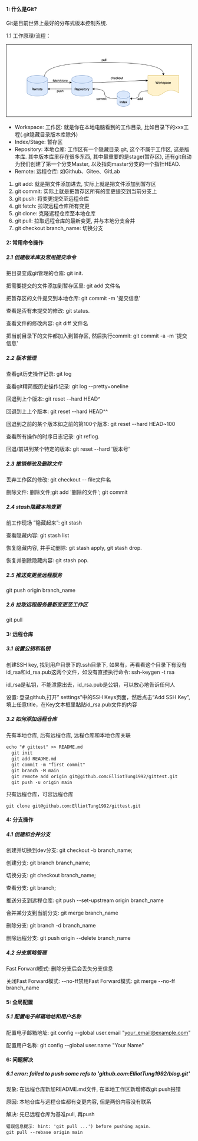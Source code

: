 #### 1: 什么是Git?

Git是目前世界上最好的分布式版本控制系统.

1.1 工作原理/流程：

![gitFlowChart](https://raw.githubusercontent.com/LittleElliotTung1992/pic_bed/main/root/gitFlowChart.png)

- Workspace: 工作区: 就是你在本地电脑看到的工作目录, 比如目录下的xxx工程(.git隐藏目录版本库除外)
- Index/Stage: 暂存区
- Repository: 本地仓库: 工作区有一个隐藏目录.git, 这个不属于工作区, 这是版本库. 其中版本库里存在很多东西, 其中最重要的是stage(暂存区), 还有git自动为我们创建了第一个分支Master, 以及指向master分支的一个指针HEAD.
- Remote: 远程仓库: 如Github、Gitee、GitLab



1. git add: 就是把文件添加进去, 实际上就是把文件添加到暂存区
2. git commit: 实际上就是把暂存区所有的变更提交到当前分支上
3. git push: 将变更提交至远程仓库
4. git fetch: 拉取远程仓库所有变更
5. git clone: 克隆远程仓库至本地仓库
6. git pull: 拉取远程仓库的最新变更, 并与本地分支合并
7. git checkout branch_name: 切换分支 



#### 2: 常用命令操作

##### 2.1 创建版本库及常用提交命令

把目录变成git管理的仓库: git init.

把需要提交的文件添加到暂存区里: git add 文件名

把暂存区的文件提交到本地仓库: git commit -m '提交信息'

查看是否有未提交的修改: git status.

查看文件的修改内容: git diff 文件名

把当前目录下的文件都加入到暂存区, 然后执行commit: git commit -a -m '提交信息'

##### 2.2 版本管理

查看git历史操作记录: git log

查看git精简版历史操作记录: git log --pretty=oneline

回退到上个版本: git reset --hard HEAD^

回退到上上个版本: git reset --hard HEAD^^

回退到之前的某个版本如之前的第100个版本: git reset --hard HEAD~100

查看所有操作的时序日志记录: git reflog.

回退/前进到某个特定的版本: git reset --hard '版本号'

##### 2.3 撤销修改及删除文件

丢弃工作区的修改: git checkout -- file文件名

删除文件: 删除文件;git add '删除的文件'; git commit

##### 2.4 stash隐藏本地变更

前工作现场 ”隐藏起来”: git stash

查看隐藏内容: git stash list

恢复隐藏内容, 并手动删除: git stash apply, git stash drop.

恢复并删除隐藏内容: git stash pop.

##### 2.5 推送变更至远程服务

git push origin branch_name

##### 2.6 拉取远程服务最新变更至工作区

git pull



#### 3: 远程仓库

##### 3.1 设置公钥和私钥

创建SSH key, 找到用户目录下的.ssh目录下, 如果有，再看看这个目录下有没有id_rsa和id_rsa.pub这两个文件，如没有直接执行命令: ssh-keygen -t rsa

id_rsa是私钥，不能泄露出去，id_rsa.pub是公钥，可以放心地告诉任何人

设置: 登录github,打开” settings”中的SSH Keys页面，然后点击“Add SSH Key”,填上任意title，在Key文本框里黏贴id_rsa.pub文件的内容

##### 3.2 如何添加远程仓库

先有本地仓库, 后有远程仓库,  远程仓库和本地仓库关联

```git
echo "# gittest" >> README.md
  git init
  git add README.md
  git commit -m "first commit"
  git branch -M main
  git remote add origin git@github.com:ElliotTung1992/gittest.git
  git push -u origin main
```

只有远程仓库，可容远程仓库

```
git clone git@github.com:ElliotTung1992/gittest.git
```



#### 4: 分支操作

##### 4.1 创建和合并分支

创建并切换到dev分支: git checkout -b branch_name;

创建分支: git branch branch_name;

切换分支: git checkout branch_name;

查看分支: git branch;

推送分支到远程仓库: git push --set-upstream origin branch_name

合并某分支到当前分支: git merge branch_name

删除分支: git branch -d branch_name

删除远程分支: git push origin --delete branch_name

##### 4.2 分支策略管理

Fast Forward模式: 删除分支后会丢失分支信息

关闭Fast Forward模式: --no-ff禁用Fast Forward模式: git merge --no-ff branch_name



#### 5: 全局配置

##### 5.1 配置电子邮箱地址和用户名称

配置电子邮箱地址: git config --global user.email "your_email@example.com"

配置用户名称: git config --global user.name "Your Name"



#### 6: 问题解决

##### 6.1 error: failed to push some refs to 'github.com:ElliotTung1992/blog.git'

现象: 在远程仓库新加README.md文件, 在本地工作区新增修改git push报错

原因: 本地仓库与远程仓库都有变更内容, 但是两份内容没有联系

解决: 先已远程仓库为基准pull, 再push

```
错误信息提示: hint: 'git pull ...') before pushing again.
git pull --rebase origin main
```































